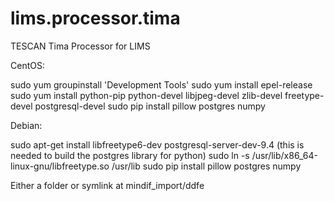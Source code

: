 # lims.processor.tima
TESCAN Tima Processor for LIMS

CentOS:

sudo yum groupinstall 'Development Tools'
sudo yum install epel-release
sudo yum install python-pip python-devel libjpeg-devel zlib-devel freetype-devel postgresql-devel
sudo pip install pillow postgres numpy

Debian:

sudo apt-get install libfreetype6-dev postgresql-server-dev-9.4  (this is needed to build the postgres library for python)
sudo ln -s /usr/lib/x86_64-linux-gnu/libfreetype.so /usr/lib
sudo pip install pillow postgres numpy

Either a folder or symlink at mindif_import/ddfe
